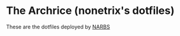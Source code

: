# The Archrice (nonetrix's dotfiles)

These are the dotfiles deployed by [NARBS](https://github.com/nonetrix/NARBS/blob/master/narbs.sh)


